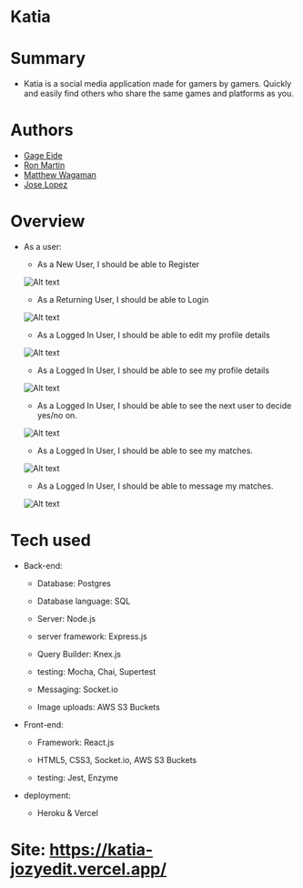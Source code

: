 # Katia

# Summary
- Katia is a social media application made for gamers by gamers. Quickly and easily find others who share the same games and platforms as you.

# Authors
- [Gage Eide](https://github.com/gage117 "Gage's Github")
- [Ron Martin](https://github.com/Izzle "Ron's Github")
- [Matthew Wagaman](https://github.com/AveraqeDev "Matthew's Github")
- [Jose Lopez](https://github.com/JozyL27 "Jose's Github")


# Overview
- As a user:

    - As a New User, I should be able to Register 
    
    ![Alt text](./README-images/signup.png?raw=true "Registration")

    - As a Returning User, I should be able to Login
    
    ![Alt text](./README-images/login.png?raw=true "login")

    - As a Logged In User, I should be able to edit my profile details 
    
    ![Alt text](./README-images/editProfile.png?raw=true "edit")

    - As a Logged In User, I should be able to see my profile details 
    
    ![Alt text](./README-images/profile.png?raw=true "profile")

    - As a Logged In User, I should be able to see the next user to decide yes/no on. 
    
    ![Alt text](./README-images/mainSwipe.png?raw=true "swipe")

    - As a Logged In User, I should be able to see my matches. 
    
    ![Alt text](./README-images/matches.png?raw=true "matches")

    - As a Logged In User, I should be able to message my matches.
    
    ![Alt text](./README-images/message.png?raw=true "messaging")

# Tech used
- Back-end:

    - Database: Postgres

    - Database language: SQL

    - Server: Node.js

    - server framework: Express.js

    - Query Builder: Knex.js

    - testing: Mocha, Chai, Supertest

    - Messaging: Socket.io

    - Image uploads: AWS S3 Buckets

- Front-end:

    - Framework: React.js

    - HTML5, CSS3, Socket.io, AWS S3 Buckets

    - testing: Jest, Enzyme

- deployment:

    - Heroku & Vercel

# Site:  https://katia-jozyedit.vercel.app/